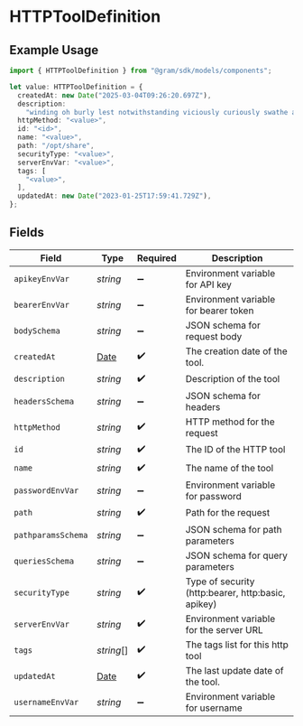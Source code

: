 # HTTPToolDefinition

## Example Usage

```typescript
import { HTTPToolDefinition } from "@gram/sdk/models/components";

let value: HTTPToolDefinition = {
  createdAt: new Date("2025-03-04T09:26:20.697Z"),
  description:
    "winding oh burly lest notwithstanding viciously curiously swathe a atop",
  httpMethod: "<value>",
  id: "<id>",
  name: "<value>",
  path: "/opt/share",
  securityType: "<value>",
  serverEnvVar: "<value>",
  tags: [
    "<value>",
  ],
  updatedAt: new Date("2023-01-25T17:59:41.729Z"),
};
```

## Fields

| Field                                                                                         | Type                                                                                          | Required                                                                                      | Description                                                                                   |
| --------------------------------------------------------------------------------------------- | --------------------------------------------------------------------------------------------- | --------------------------------------------------------------------------------------------- | --------------------------------------------------------------------------------------------- |
| `apikeyEnvVar`                                                                                | *string*                                                                                      | :heavy_minus_sign:                                                                            | Environment variable for API key                                                              |
| `bearerEnvVar`                                                                                | *string*                                                                                      | :heavy_minus_sign:                                                                            | Environment variable for bearer token                                                         |
| `bodySchema`                                                                                  | *string*                                                                                      | :heavy_minus_sign:                                                                            | JSON schema for request body                                                                  |
| `createdAt`                                                                                   | [Date](https://developer.mozilla.org/en-US/docs/Web/JavaScript/Reference/Global_Objects/Date) | :heavy_check_mark:                                                                            | The creation date of the tool.                                                                |
| `description`                                                                                 | *string*                                                                                      | :heavy_check_mark:                                                                            | Description of the tool                                                                       |
| `headersSchema`                                                                               | *string*                                                                                      | :heavy_minus_sign:                                                                            | JSON schema for headers                                                                       |
| `httpMethod`                                                                                  | *string*                                                                                      | :heavy_check_mark:                                                                            | HTTP method for the request                                                                   |
| `id`                                                                                          | *string*                                                                                      | :heavy_check_mark:                                                                            | The ID of the HTTP tool                                                                       |
| `name`                                                                                        | *string*                                                                                      | :heavy_check_mark:                                                                            | The name of the tool                                                                          |
| `passwordEnvVar`                                                                              | *string*                                                                                      | :heavy_minus_sign:                                                                            | Environment variable for password                                                             |
| `path`                                                                                        | *string*                                                                                      | :heavy_check_mark:                                                                            | Path for the request                                                                          |
| `pathparamsSchema`                                                                            | *string*                                                                                      | :heavy_minus_sign:                                                                            | JSON schema for path parameters                                                               |
| `queriesSchema`                                                                               | *string*                                                                                      | :heavy_minus_sign:                                                                            | JSON schema for query parameters                                                              |
| `securityType`                                                                                | *string*                                                                                      | :heavy_check_mark:                                                                            | Type of security (http:bearer, http:basic, apikey)                                            |
| `serverEnvVar`                                                                                | *string*                                                                                      | :heavy_check_mark:                                                                            | Environment variable for the server URL                                                       |
| `tags`                                                                                        | *string*[]                                                                                    | :heavy_check_mark:                                                                            | The tags list for this http tool                                                              |
| `updatedAt`                                                                                   | [Date](https://developer.mozilla.org/en-US/docs/Web/JavaScript/Reference/Global_Objects/Date) | :heavy_check_mark:                                                                            | The last update date of the tool.                                                             |
| `usernameEnvVar`                                                                              | *string*                                                                                      | :heavy_minus_sign:                                                                            | Environment variable for username                                                             |